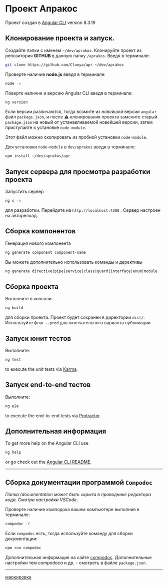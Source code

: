 # Проект **Апракос**

Проект создан в [Angular CLI](https://github.com/angular/angular-cli) version 8.3.19




## **Клонирование проекта и запуск**.

Создайте папки с именем `~/dev/aprakos`.
Клонируйте проект из репозитория **GITHUB**  в данную папку `/aprakos`. Введя в терминале: 

```bash
git clone https://github.com/Clunya/apr ~/dev/aprakos
```

Проверте наличие **node.js** введя в терминале: 

```bash
node -v
```

Поверте наличие и версию Angular CLI введя в терминале: 

```bash
ng version
```

Если версии различаются, тогда возмите из *новейшей* версии `angular` файл `package.json`, и после ⚠️ клонирования проекта замените старый `package.json` на новый от устанавливаемой новейшей версии, затем приступайте к установке `node-module`.

Этот файл можно скопировать из пробной установки `node-module`.

Для установки `node-module` в `dev/aprakos` введя в терминале: 

```bash
npm install ~/dev/aprakos/apr
```

## **Запуск сервера для просмотра разработки проекта**

Запустить сервер 

```bash
ng s -o
```

 для разработки. Перейдите на `http://localhost:4200` . Сервер настроен на авторелоад.

## **Сборка компонентов**

Генерация нового компонента 

```bash
ng generate component component-name
```
Вы можете дополнительно использовать команды и дерективы 

```bash
ng generate directive|pipe|service|class|guard|interface|enum|module
```

## **Сборка проекта**

Выполните в консоли:

```bash
ng build
```

для сборки проекта. Проект будет сохранен в директории `dist/`. Используйте флаг `--prod` для окончательного варианта публикации.

## **Запуск юнит тестов**

Выполните:

```bash
ng test
```
to execute the unit tests via [Karma](https://karma-runner.github.io).

## **Запуск end-to-end тестов**

Выполните:

```bash
ng e2e
```

to execute the end-to-end tests via [Protractor](http://www.protractortest.org/).

## Дополнительная информация

To get more help on the Angular CLI use 

```bash
ng help
```

or go check out the [Angular CLI README](https://github.com/angular/angular-cli/blob/master/README.md).

---

## **Сборка документации программой `Compodoc`**

*Папка /documentation может быть скрыта в проводнике редактора кода. Смотри настройки VSCode*.

Проверте наличие комподока вашем компьютере выполнив в терминале:

```bash
compodoc -V
```

Если `compodoc` есть, тогда используйте команду для сборки документации: 

```bash
npm run compodoc
```

Дополнительная информация на сайте [compodoc](http://compodoc.app).
Дополнительные настройки тем *compodoca* и др. - смотреть в файле `package.json`.

---
[маркировка](marking.md)
